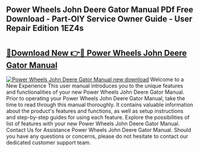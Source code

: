 ## Power Wheels John Deere Gator Manual PDf Free Download - Part-OlY Service Owner Guide - User Repair Edition 1EZ4s

# <h2><a href="http://bc86709.oget.top/?id=Power+Wheels+John+Deere+Gator+Manual">🔗Download New 👉🔴 Power Wheels John Deere Gator Manual</a></h2>

[![Power Wheels John Deere Gator Manual new download](https://i.imgur.com/5g1atiW.png)](http://bc86709.oget.top/?id=Power+Wheels+John+Deere+Gator+Manual)
Welcome to a New Experience This user manual introduces you to the unique features and functionalities of your new Power Wheels John Deere Gator Manual. Prior to operating your Power Wheels John Deere Gator Manual, take the time to read through this manual thoroughly. It contains valuable information about the product's features and functions, as well as setup instructions and step-by-step guides for using each feature. Explore the possibilities of list of features with your new Power Wheels John Deere Gator Manual. Contact Us for Assistance Power Wheels John Deere Gator Manual. Should you have any questions or concerns, please do not hesitate to contact our dedicated customer support team.
